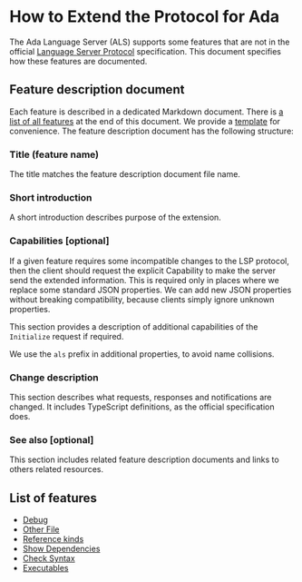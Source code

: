 How to Extend the Protocol for Ada
==================================


The Ada Language Server (ALS) supports some features that are not in the official
[Language Server Protocol](https://microsoft.github.io/language-server-protocol)
specification. This document specifies how these features are documented.

## Feature description document

Each feature is described in a dedicated Markdown document.
There is [a list of all features](.#list-of-features) at the end of this document. 
We provide a [template](./TEMPLATE.md) for convenience.
The feature description document has the following structure:

### Title (feature name)
The title matches the feature description document file name.

### Short introduction
A short introduction describes purpose of the extension.

### Capabilities [optional]
If a given feature requires some incompatible changes to the LSP protocol,
then the client should request the explicit Capability to make the server
send the extended information. This is required only in places where we
replace some standard JSON properties. We can add new JSON properties
without breaking compatibility, because clients simply ignore unknown properties.

This section provides a description of additional capabilities of the
`Initialize` request if required.

We use the `als` prefix in additional properties, to avoid name collisions.

### Change description
This section describes what requests, responses and notifications are changed.
It includes TypeScript definitions, as the official specification does.

### See also [optional]
This section includes related feature description documents and links to others
related resources.

## List of features
 * [Debug](debug.md)
 * [Other File](other_file.md)
 * [Reference kinds](reference_kinds.md)
 * [Show Dependencies](show_dependencies.md)
 * [Check Syntax](check_syntax.md)
 * [Executables](executables.md)